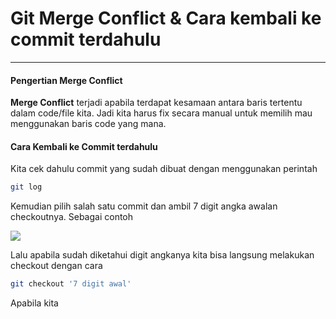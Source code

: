 # Git Merge Conflict & Cara kembali ke commit terdahulu

---

#### Pengertian Merge Conflict

**Merge Conflict** terjadi apabila terdapat kesamaan antara baris tertentu dalam code/file kita. Jadi kita harus fix secara manual untuk memilih mau menggunakan baris code yang mana.



#### Cara Kembali ke Commit terdahulu

Kita cek dahulu commit yang sudah dibuat dengan menggunakan perintah 

```bash
git log
```

Kemudian pilih salah satu commit dan ambil 7 digit angka awalan checkoutnya. Sebagai contoh

![](/home/iyan/.config/marktext/images/2022-07-14-17-46-43-image.png)

Lalu apabila sudah diketahui digit angkanya kita bisa langsung melakukan checkout dengan cara

```bash
git checkout '7 digit awal'
```

Apabila kita 
